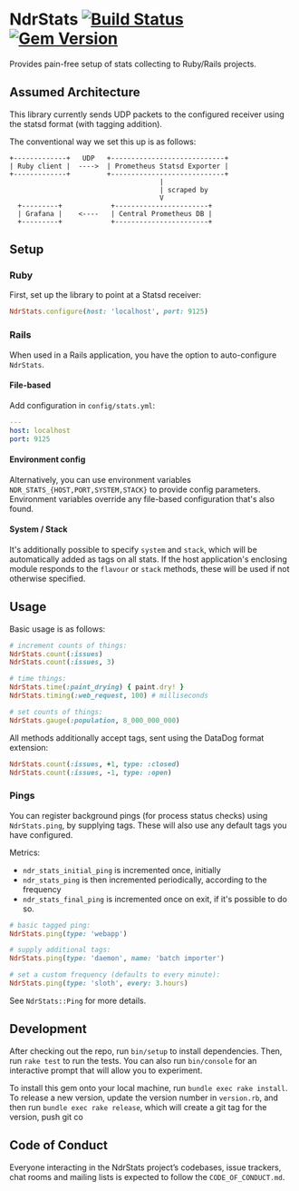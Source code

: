 # NdrStats [![Build Status](https://github.com/NHSDigital/ndr_stats/workflows/Test/badge.svg)](https://github.com/NHSDigital/ndr_stats/actions?query=workflow%3Atest) [![Gem Version](https://badge.fury.io/rb/ndr_stats.svg)](https://badge.fury.io/rb/ndr_stats)

Provides pain-free setup of stats collecting to Ruby/Rails projects.

## Assumed Architecture

This library currently sends UDP packets to the configured receiver using the statsd format (with tagging addition).

The conventional way we set this up is as follows:

```
+-------------+   UDP   +----------------------------+
| Ruby client |  ---->  | Prometheus Statsd Exporter |
+-------------+         +----------------------------+
                                     |
                                     | scraped by
                                     V
  +---------+            +-----------------------+
  | Grafana |    <----   | Central Prometheus DB |
  +---------+            +-----------------------+
```

## Setup

### Ruby

First, set up the library to point at a Statsd receiver:

```ruby
NdrStats.configure(host: 'localhost', port: 9125)
```

### Rails

When used in a Rails application, you have the option to auto-configure `NdrStats`.

#### File-based

Add configuration in `config/stats.yml`:

```yaml
---
host: localhost
port: 9125
```

#### Environment config

Alternatively, you can use environment variables `NDR_STATS_{HOST,PORT,SYSTEM,STACK}` to provide config parameters.
Environment variables override any file-based configuration that's also found.

#### System / Stack

It's additionally possible to specify `system` and `stack`, which will be automatically added as tags on all stats.
If the host application's enclosing module responds to the `flavour` or `stack` methods, these will be used if not otherwise specified.


## Usage

Basic usage is as follows:

```ruby
# increment counts of things:
NdrStats.count(:issues)
NdrStats.count(:issues, 3)

# time things:
NdrStats.time(:paint_drying) { paint.dry! }
NdrStats.timing(:web_request, 100) # milliseconds

# set counts of things:
NdrStats.gauge(:population, 8_000_000_000)
```

All methods additionally accept tags, sent using the DataDog format extension:

```ruby
NdrStats.count(:issues, +1, type: :closed)
NdrStats.count(:issues, -1, type: :open)
```

### Pings

You can register background pings (for process status checks) using `NdrStats.ping`,
by supplying tags. These will also use any default tags you have configured.

Metrics:
* `ndr_stats_initial_ping` is incremented once, initially
* `ndr_stats_ping` is then incremented periodically, according to the frequency
* `ndr_stats_final_ping` is incremented once on exit, if it's possible to do so.

```ruby
# basic tagged ping:
NdrStats.ping(type: 'webapp')

# supply additional tags:
NdrStats.ping(type: 'daemon', name: 'batch importer')

# set a custom frequency (defaults to every minute):
NdrStats.ping(type: 'sloth', every: 3.hours)
```

See `NdrStats::Ping` for more details.

## Development

After checking out the repo, run `bin/setup` to install dependencies. Then, run `rake test` to run the tests. You can also run `bin/console` for an interactive prompt that will allow you to experiment.

To install this gem onto your local machine, run `bundle exec rake install`. To release a new version, update the version number in `version.rb`, and then run `bundle exec rake release`, which will create a git tag for the version, push git co


## Code of Conduct

Everyone interacting in the NdrStats project’s codebases, issue trackers, chat rooms and mailing lists is expected to follow the `CODE_OF_CONDUCT.md`.
